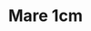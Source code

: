 ---
title: Mare 1cm
date: 
draft: false

# descripcion
description : Argollitas en plata 925 facetadas

materials: 

color: 

dimensions: 1 cm

code: 01-11-0793

type: "Aros"

categories: []

price: $720,00

price_eftvo: $612,50

# Images
# first image will be shown in the product page
images:
  # - image: "images/path_to_image"
  # La ubicacion de las imagenes es imagenes/Aros/Aros.Argollas/01-11-0793-mare-1cm
  - image: "./images/aros/argollas/01-11-0793-mare-1cm_a.jpg"
  - image: "./images/aros/argollas/01-11-0793-mare-1cm_b.jpg"
---
